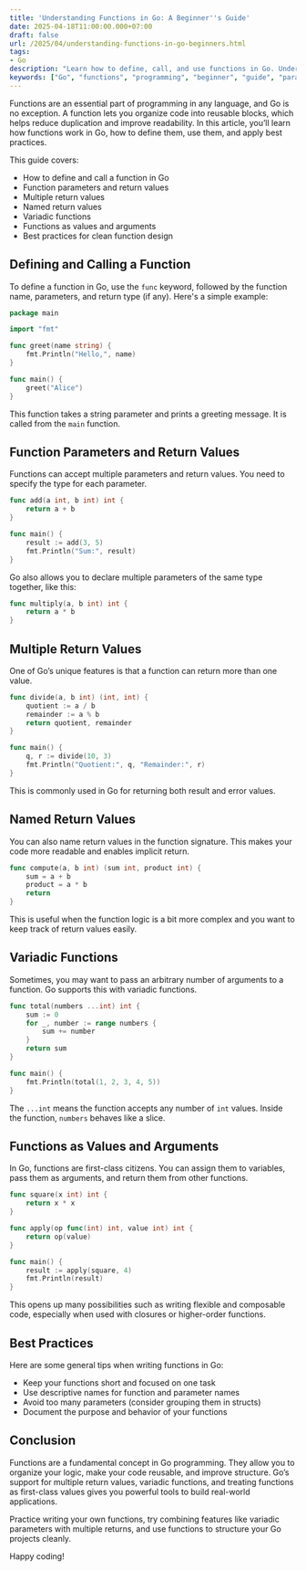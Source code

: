 ```yaml
---
title: 'Understanding Functions in Go: A Beginner''s Guide'
date: 2025-04-18T11:00:00.000+07:00
draft: false
url: /2025/04/understanding-functions-in-go-beginners.html
tags: 
- Go
description: "Learn how to define, call, and use functions in Go. Understand parameters, return values, and best practices."
keywords: ["Go", "functions", "programming", "beginner", "guide", "parameters", "return values"]
---
```


Functions are an essential part of programming in any language, and Go is no exception. A function lets you organize code into reusable blocks, which helps reduce duplication and improve readability. In this article, you’ll learn how functions work in Go, how to define them, use them, and apply best practices.

This guide covers:

*   How to define and call a function in Go
*   Function parameters and return values
*   Multiple return values
*   Named return values
*   Variadic functions
*   Functions as values and arguments
*   Best practices for clean function design

Defining and Calling a Function
-------------------------------

To define a function in Go, use the `func` keyword, followed by the function name, parameters, and return type (if any). Here's a simple example:

```go
package main

import "fmt"

func greet(name string) {
    fmt.Println("Hello,", name)
}

func main() {
    greet("Alice")
} 
```

This function takes a string parameter and prints a greeting message. It is called from the `main` function.

Function Parameters and Return Values
-------------------------------------

Functions can accept multiple parameters and return values. You need to specify the type for each parameter.

```go
func add(a int, b int) int {
    return a + b
}

func main() {
    result := add(3, 5)
    fmt.Println("Sum:", result)
} 
```

Go also allows you to declare multiple parameters of the same type together, like this:

```go
func multiply(a, b int) int {
    return a * b
} 
```

Multiple Return Values
----------------------

One of Go’s unique features is that a function can return more than one value.

```go
func divide(a, b int) (int, int) {
    quotient := a / b
    remainder := a % b
    return quotient, remainder
}

func main() {
    q, r := divide(10, 3)
    fmt.Println("Quotient:", q, "Remainder:", r)
} 
```

This is commonly used in Go for returning both result and error values.

Named Return Values
-------------------

You can also name return values in the function signature. This makes your code more readable and enables implicit return.

```go
func compute(a, b int) (sum int, product int) {
    sum = a + b
    product = a * b
    return
} 
```

This is useful when the function logic is a bit more complex and you want to keep track of return values easily.

Variadic Functions
------------------

Sometimes, you may want to pass an arbitrary number of arguments to a function. Go supports this with variadic functions.

```go
func total(numbers ...int) int {
    sum := 0
    for _, number := range numbers {
        sum += number
    }
    return sum
}

func main() {
    fmt.Println(total(1, 2, 3, 4, 5))
} 
```

The `...int` means the function accepts any number of `int` values. Inside the function, `numbers` behaves like a slice.

Functions as Values and Arguments
---------------------------------

In Go, functions are first-class citizens. You can assign them to variables, pass them as arguments, and return them from other functions.

```go
func square(x int) int {
    return x * x
}

func apply(op func(int) int, value int) int {
    return op(value)
}

func main() {
    result := apply(square, 4)
    fmt.Println(result)
} 
```

This opens up many possibilities such as writing flexible and composable code, especially when used with closures or higher-order functions.

Best Practices
--------------

Here are some general tips when writing functions in Go:

*   Keep your functions short and focused on one task
*   Use descriptive names for function and parameter names
*   Avoid too many parameters (consider grouping them in structs)
*   Document the purpose and behavior of your functions

Conclusion
----------

Functions are a fundamental concept in Go programming. They allow you to organize your logic, make your code reusable, and improve structure. Go’s support for multiple return values, variadic functions, and treating functions as first-class values gives you powerful tools to build real-world applications.

Practice writing your own functions, try combining features like variadic parameters with multiple returns, and use functions to structure your Go projects cleanly.

Happy coding!